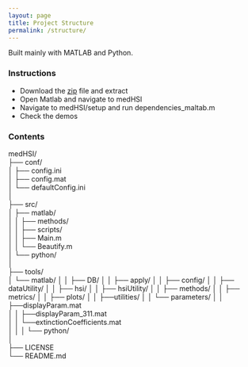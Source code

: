 ```yaml
---
layout: page
title: Project Structure
permalink: /structure/
---
```


Built mainly with MATLAB and Python.

### Instructions

- Download the [zip](https://github.com/foxelas/medHSI/archive/refs/heads/main.zip) file and extract
- Open Matlab and navigate to medHSI
- Navigate to medHSI/setup and run dependencies_maltab.m
- Check the demos

### Contents

medHSI/  
├── conf/  
│ ├── config.ini  
│ ├── config.mat  
│ └── defaultConfig.ini   
│  
├── src/  
│ ├── matlab/  
│ │ ├── methods/    
│ │ ├── scripts/  
│ │ ├── Main.m  
│ │ └── Beautify.m  
│ └── python/  
│  
├── tools/  
│ └── matlab/ 
│ │	  ├── DB/
│ │	  ├── apply/
│ │	  ├── config/
│ │	  ├── dataUtility/
│ │	  ├── hsi/
│ │	  ├── hsiUtility/
│ │	  ├── methods/
│ │	  ├── metrics/
│ │	  ├── plots/
│ │	  ├──utilities/
│ │	  └── parameters/
│ │	   	├──displayParam.mat    
│ │	    ├──displayParam_311.mat  
│ │	    └──extinctionCoefficients.mat  
│ │
│ └── python/  
│  
├── LICENSE  
└── README.md
